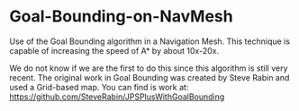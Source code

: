 # Goal-Bounding-on-NavMesh
Use of the Goal Bounding algorithm in a Navigation Mesh. This technique is capable of increasing the speed of A* by about 10x-20x.

We do not know if we are the first to do this since this algorithm is still very recent. The original work in Goal Bounding was created by Steve Rabin and used a Grid-based map. You can find is work at: https://github.com/SteveRabin/JPSPlusWithGoalBounding 
